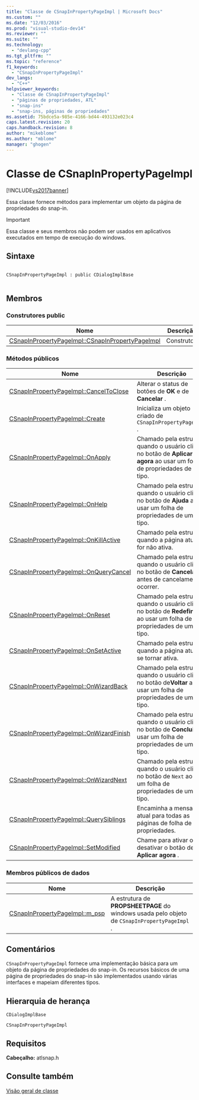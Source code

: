 ```yaml
---
title: "Classe de CSnapInPropertyPageImpl | Microsoft Docs"
ms.custom: ""
ms.date: "12/03/2016"
ms.prod: "visual-studio-dev14"
ms.reviewer: ""
ms.suite: ""
ms.technology: 
  - "devlang-cpp"
ms.tgt_pltfrm: ""
ms.topic: "reference"
f1_keywords: 
  - "CSnapInPropertyPageImpl"
dev_langs: 
  - "C++"
helpviewer_keywords: 
  - "Classe de CSnapInPropertyPageImpl"
  - "páginas de propriedades, ATL"
  - "snap-ins"
  - "snap-ins, páginas de propriedades"
ms.assetid: 75bdce5a-985e-4166-bd44-493132e023c4
caps.latest.revision: 20
caps.handback.revision: 8
author: "mikeblome"
ms.author: "mblome"
manager: "ghogen"
---
```

# Classe de CSnapInPropertyPageImpl
[!INCLUDE[vs2017banner](../../assembler/inline/includes/vs2017banner.md)]

Essa classe fornece métodos para implementar um objeto da página de propriedades do snap\-in.  
  
> [!IMPORTANT]
>  Essa classe e seus membros não podem ser usados em aplicativos executados em tempo de execução do windows.  
  
## Sintaxe  
  
```  
  
CSnapInPropertyPageImpl : public CDialogImplBase  
  
```  
  
## Membros  
  
### Construtores public  
  
|Nome|Descrição|  
|----------|---------------|  
|[CSnapInPropertyPageImpl::CSnapInPropertyPageImpl](../Topic/CSnapInPropertyPageImpl::CSnapInPropertyPageImpl.md)|Construtor.|  
  
### Métodos públicos  
  
|Nome|Descrição|  
|----------|---------------|  
|[CSnapInPropertyPageImpl::CancelToClose](../Topic/CSnapInPropertyPageImpl::CancelToClose.md)|Alterar o status de botões de **OK** e de **Cancelar** .|  
|[CSnapInPropertyPageImpl::Create](../Topic/CSnapInPropertyPageImpl::Create.md)|Inicializa um objeto criado de `CSnapInPropertyPageImpl` .|  
|[CSnapInPropertyPageImpl::OnApply](../Topic/CSnapInPropertyPageImpl::OnApply.md)|Chamado pela estrutura quando o usuário clica no botão de **Aplicar agora** ao usar um folha de propriedades de uma tipo.|  
|[CSnapInPropertyPageImpl::OnHelp](../Topic/CSnapInPropertyPageImpl::OnHelp.md)|Chamado pela estrutura quando o usuário clica no botão de **Ajuda** ao usar um folha de propriedades de uma tipo.|  
|[CSnapInPropertyPageImpl::OnKillActive](../Topic/CSnapInPropertyPageImpl::OnKillActive.md)|Chamado pela estrutura quando a página atual for não ativa.|  
|[CSnapInPropertyPageImpl::OnQueryCancel](../Topic/CSnapInPropertyPageImpl::OnQueryCancel.md)|Chamado pela estrutura quando o usuário clica no botão de **Cancelar** e antes de cancelamento ocorrer.|  
|[CSnapInPropertyPageImpl::OnReset](../Topic/CSnapInPropertyPageImpl::OnReset.md)|Chamado pela estrutura quando o usuário clica no botão de **Redefinir** ao usar um folha de propriedades de uma tipo.|  
|[CSnapInPropertyPageImpl::OnSetActive](../Topic/CSnapInPropertyPageImpl::OnSetActive.md)|Chamado pela estrutura quando a página atual se tornar ativa.|  
|[CSnapInPropertyPageImpl::OnWizardBack](../Topic/CSnapInPropertyPageImpl::OnWizardBack.md)|Chamado pela estrutura quando o usuário clica no botão de**Voltar** ao usar um folha de propriedades de uma tipo.|  
|[CSnapInPropertyPageImpl::OnWizardFinish](../Topic/CSnapInPropertyPageImpl::OnWizardFinish.md)|Chamado pela estrutura quando o usuário clica no botão de **Concluir** ao usar um folha de propriedades de uma tipo.|  
|[CSnapInPropertyPageImpl::OnWizardNext](../Topic/CSnapInPropertyPageImpl::OnWizardNext.md)|Chamado pela estrutura quando o usuário clica no botão de `Next` ao usar um folha de propriedades de uma tipo.|  
|[CSnapInPropertyPageImpl::QuerySiblings](../Topic/CSnapInPropertyPageImpl::QuerySiblings.md)|Encaminha a mensagem atual para todas as páginas de folha de propriedades.|  
|[CSnapInPropertyPageImpl::SetModified](../Topic/CSnapInPropertyPageImpl::SetModified.md)|Chame para ativar ou desativar o botão de **Aplicar agora** .|  
  
### Membros públicos de dados  
  
|Nome|Descrição|  
|----------|---------------|  
|[CSnapInPropertyPageImpl::m\_psp](../Topic/CSnapInPropertyPageImpl::m_psp.md)|A estrutura de **PROPSHEETPAGE** do windows usada pelo objeto de `CSnapInPropertyPageImpl` .|  
  
## Comentários  
 `CSnapInPropertyPageImpl` fornece uma implementação básica para um objeto da página de propriedades do snap\-in.  Os recursos básicos de uma página de propriedades do snap\-in são implementados usando várias interfaces e mapeiam diferentes tipos.  
  
## Hierarquia de herança  
 `CDialogImplBase`  
  
 `CSnapInPropertyPageImpl`  
  
## Requisitos  
 **Cabeçalho:** atlsnap.h  
  
## Consulte também  
 [Visão geral de classe](../../atl/atl-class-overview.md)